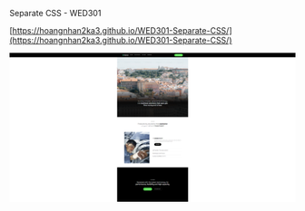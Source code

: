 Separate CSS - WED301

[https://hoangnhan2ka3.github.io/WED301-Separate-CSS/](https://hoangnhan2ka3.github.io/WED301-Separate-CSS/)

![Screenshot](https://github.com/hoangnhan2ka3/WED301-Separate-CSS/blob/master/images/Screenshot%202023-10-16%20082451.png?raw=true)
